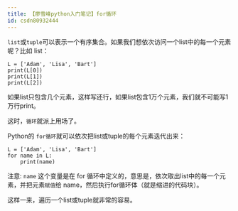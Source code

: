 ```yaml
---
title: 【廖雪峰python入门笔记】for循环
id: csdn80932444
---
```


`list`或`tuple`可以表示一个有序集合。如果我们想依次访问一个list中的每一个元素呢？比如 list：

```
L = ['Adam', 'Lisa', 'Bart']
print(L[0])
print(L[1])
print(L[2])
```

如果list只包含几个元素，这样写还行，如果list包含1万个元素，我们就不可能写1万行print。

这时，`循环`就派上用场了。

Python的 `for循环`就可以依次把list或tuple的每个元素迭代出来：

```
L = ['Adam', 'Lisa', 'Bart']
for name in L:
    print(name)
```

注意: `name` 这个变量是在 for 循环中定义的，意思是，依次取出list中的每一个元素，并把元素`赋值`给 name，然后执行for循环体（就是缩进的代码块）。

这样一来，遍历一个list或tuple就非常的容易。